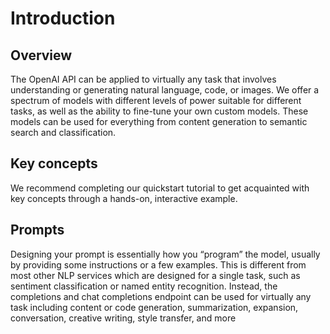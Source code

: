 # Introduction
## Overview
The OpenAI API can be applied to virtually any task that involves understanding or generating natural language, code, or images. We offer a spectrum of models with different levels of power suitable for different tasks, as well as the ability to fine-tune your own custom models. These models can be used for everything from content generation to semantic search and classification.

## Key concepts
We recommend completing our quickstart tutorial to get acquainted with key concepts through a hands-on, interactive example.

## Prompts
Designing your prompt is essentially how you “program” the model, usually by providing some instructions or a few examples. This is different from most other NLP services which are designed for a single task, such as sentiment classification or named entity recognition. Instead, the completions and chat completions endpoint can be used for virtually any task including content or code generation, summarization, expansion, conversation, creative writing, style transfer, and more